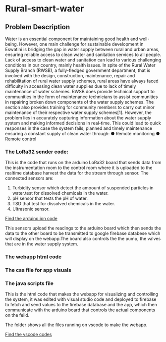 # Rural-smart-water

## Problem Description
Water is an essential component for maintaining good health and well-being.
However, one main challenge for sustainable development in Eswatini is bridging the
gap in water supply between rural and urban areas, ensuring reliable access to clean
water and sanitation services to all people. Lack of access to clean water and
sanitation can lead to various challenging conditions in our country, mainly health
issues. In spite of the Rural Water Supply Branch (RWSB), a fully-fledged government
department, that is involved with the design, construction, maintenance, repair and
rehabilitation of rural water supply schemes, rural areas have always faced difficulty
in accessing clean water supplies due to lack of timely maintenance of water
schemes. RWSB does provide technical support to communities in the form of
maintenance technicians to assist communities in repairing broken down
components of the water supply schemes. The section also provides training for
community members to carry out minor maintenance of their respective water
supply schemes[1]. However, the problem lies in accurately capturing information
about the water supply system and making informed decisions in real-time. This
could lead to quick responses in the case the system fails, planned and timely
maintenance ensuring a constant supply of clean water through:
● Remote monitoring
● Remote control

### The LoRa32 sender code:
This is the code that runs on the arduino LoRa32 board that sends data from the instrumentation room to the control room where it is uploaded
to the realtime database harvest the data for the stream through sensor. The connected sensors are:

1. Turbidity sensor which detect the amoount of suspended particles in water.test for dissolved chemicals in the water.
2. pH sensor that tests the pH of water.
3. TSD  that test for dissolved chemicals in the water.
4. Ultrasonic sensor.

[Find the arduino.ion code](https://github.com/minenhledlamini12/Rural-smart-water/blob/main/firebase_rural-smart-water.ino)

This sensors upload the readings to the arduino board which then sends the data to the other board to be transmitted to
google firebase databese which will display on the webapp.The board also controls the the pump, the valves that are in the water supply system.



### The webapp html code 
### The css file for app visuals
### The java scripts file

This is the html code that makes the webapp for visualizing and controlling the system, it was edited with visual studio code and deployed to firebase 
to fetch and send values to the firebase database and the app, which then communicate with the arduino board that controls the actual components on the 
feild.

The folder shows all the files running on vscode to make the webapp.

[Find the vscode codes](https://github.com/minenhledlamini12/Rural-smart-water/tree/main/firebase-rural-smart-water) 



